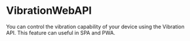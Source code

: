 # VibrationWebAPI
You can control the vibration capability of your device using the Vibration API. This feature can useful in SPA and PWA.
